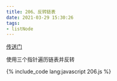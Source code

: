```yaml
---
title: 206、反转链表
date: 2021-03-29 15:30:26
tags:
- listNode
---
```

[传送门](https://leetcode-cn.com/problems/reverse-linked-list/)

使用三个指针遍历链表并反转

{% include_code lang:javascript 206.js %}